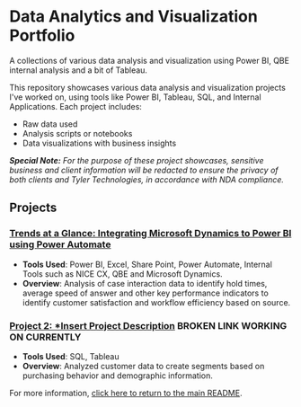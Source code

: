 # Data Analytics and Visualization Portfolio
A collections of various data analysis and visualization using Power BI, QBE internal analysis and a bit of Tableau.

This repository showcases various data analysis and visualization projects I've worked on, using tools like Power BI, Tableau, SQL, and Internal Applications. Each project includes:
- Raw data used
- Analysis scripts or notebooks
- Data visualizations with business insights

***Special Note:*** *For the purpose of these project showcases, sensitive business and client information will be redacted to ensure the privacy of both clients and Tyler Technologies, in accordance with NDA compliance.*

## Projects

### [Trends at a Glance: Integrating Microsoft Dynamics to Power BI using Power Automate](https://github.com/therightboat/Portfolio/blob/main/TrendsAtAGlance.md)
- **Tools Used**: Power BI, Excel, Share Point, Power Automate, Internal Tools such as NICE CX, QBE and Microsoft Dynamics.
- **Overview**: Analysis of case interaction data to identify hold times, average speed of answer and other key performance indicators to identify customer satisfaction and workflow efficiency based on source.
  
### [Project 2: *Insert Project Description](./Project_2/README.md) **BROKEN LINK WORKING ON CURRENTLY**
- **Tools Used**: SQL, Tableau
- **Overview**: Analyzed customer data to create segments based on purchasing behavior and demographic information.

For more information, [click here to return to the main README](https://github.com/therightboat).

